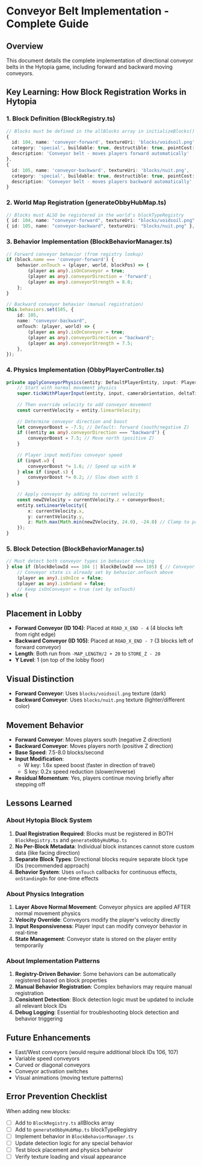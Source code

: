# Conveyor Belt Implementation - Complete Guide

## Overview
This document details the complete implementation of directional conveyor belts in the Hytopia game, including forward and backward moving conveyors.

## Key Learning: How Block Registration Works in Hytopia

### 1. Block Definition (BlockRegistry.ts)
```typescript
// Blocks must be defined in the allBlocks array in initializeBlocks()
{ 
  id: 104, name: 'conveyor-forward', textureUri: 'blocks/voidsoil.png', 
  category: 'special', buildable: true, destructible: true, pointCost: 2,
  description: 'Conveyor belt - moves players forward automatically'
},
{ 
  id: 105, name: 'conveyor-backward', textureUri: 'blocks/nuit.png', 
  category: 'special', buildable: true, destructible: true, pointCost: 2,
  description: 'Conveyor belt - moves players backward automatically'
}
```

### 2. World Map Registration (generateObbyHubMap.ts)
```typescript
// Blocks must ALSO be registered in the world's blockTypeRegistry
{ id: 104, name: "conveyor-forward", textureUri: "blocks/voidsoil.png" },
{ id: 105, name: "conveyor-backward", textureUri: "blocks/nuit.png" },
```

### 3. Behavior Implementation (BlockBehaviorManager.ts)
```typescript
// Forward conveyor behavior (from registry lookup)
if (block.name === 'conveyor-forward') {
    behavior.onTouch = (player, world, blockPos) => {
        (player as any).isOnConveyor = true;
        (player as any).conveyorDirection = 'forward';
        (player as any).conveyorStrength = 8.0;
    };
}

// Backward conveyor behavior (manual registration)
this.behaviors.set(105, {
    id: 105,
    name: "conveyor-backward",
    onTouch: (player, world) => {
        (player as any).isOnConveyor = true;
        (player as any).conveyorDirection = "backward";
        (player as any).conveyorStrength = 7.5;
    },
});
```

### 4. Physics Implementation (ObbyPlayerController.ts)
```typescript
private applyConveyorPhysics(entity: DefaultPlayerEntity, input: PlayerInput, cameraOrientation: PlayerCameraOrientation, deltaTimeMs: number): void {
    // Start with normal movement physics
    super.tickWithPlayerInput(entity, input, cameraOrientation, deltaTimeMs);
    
    // Then override velocity to add conveyor movement
    const currentVelocity = entity.linearVelocity;
    
    // Determine conveyor direction and boost
    let conveyorBoost = -7.5; // Default: forward (south/negative Z)
    if ((entity as any).conveyorDirection === "backward") {
        conveyorBoost = 7.5; // Move north (positive Z)
    }
    
    // Player input modifies conveyor speed
    if (input.w) {
        conveyorBoost *= 1.6; // Speed up with W
    } else if (input.s) {
        conveyorBoost *= 0.2; // Slow down with S
    }
    
    // Apply conveyor by adding to current velocity
    const newZVelocity = currentVelocity.z + conveyorBoost;
    entity.setLinearVelocity({
        x: currentVelocity.x,
        y: currentVelocity.y,
        z: Math.max(Math.min(newZVelocity, 24.0), -24.0) // Clamp to prevent excessive speed
    });
}
```

### 5. Block Detection (BlockBehaviorManager.ts)
```typescript
// Must detect both conveyor types in behavior checking
} else if (blockBelowId === 104 || blockBelowId === 105) { // Conveyor blocks (forward and backward)
    // Conveyor state is already set by behavior.onTouch above
    (player as any).isOnIce = false;
    (player as any).isOnSand = false;
    // Keep isOnConveyor = true (set by onTouch)
} else {
```

## Placement in Lobby
- **Forward Conveyor (ID 104)**: Placed at `ROAD_X_END - 4` (4 blocks left from right edge)
- **Backward Conveyor (ID 105)**: Placed at `ROAD_X_END - 7` (3 blocks left of forward conveyor)
- **Length**: Both run from `-MAP_LENGTH/2 + 20` to `STORE_Z - 20`
- **Y Level**: 1 (on top of the lobby floor)

## Visual Distinction
- **Forward Conveyor**: Uses `blocks/voidsoil.png` texture (dark)
- **Backward Conveyor**: Uses `blocks/nuit.png` texture (lighter/different color)

## Movement Behavior
- **Forward Conveyor**: Moves players south (negative Z direction)
- **Backward Conveyor**: Moves players north (positive Z direction)
- **Base Speed**: 7.5-8.0 blocks/second
- **Input Modification**:
  - W key: 1.6x speed boost (faster in direction of travel)
  - S key: 0.2x speed reduction (slower/reverse)
- **Residual Momentum**: Yes, players continue moving briefly after stepping off

## Lessons Learned

### About Hytopia Block System
1. **Dual Registration Required**: Blocks must be registered in BOTH `BlockRegistry.ts` and `generateObbyHubMap.ts`
2. **No Per-Block Metadata**: Individual block instances cannot store custom data (like facing direction)
3. **Separate Block Types**: Directional blocks require separate block type IDs (recommended approach)
4. **Behavior System**: Uses `onTouch` callbacks for continuous effects, `onStandingOn` for one-time effects

### About Physics Integration
1. **Layer Above Normal Movement**: Conveyor physics are applied AFTER normal movement physics
2. **Velocity Override**: Conveyors modify the player's velocity directly
3. **Input Responsiveness**: Player input can modify conveyor behavior in real-time
4. **State Management**: Conveyor state is stored on the player entity temporarily

### About Implementation Patterns
1. **Registry-Driven Behavior**: Some behaviors can be automatically registered based on block properties
2. **Manual Behavior Registration**: Complex behaviors may require manual registration
3. **Consistent Detection**: Block detection logic must be updated to include all relevant block IDs
4. **Debug Logging**: Essential for troubleshooting block detection and behavior triggering

## Future Enhancements
- East/West conveyors (would require additional block IDs 106, 107)
- Variable speed conveyors
- Curved or diagonal conveyors
- Conveyor activation switches
- Visual animations (moving texture patterns)

## Error Prevention Checklist
When adding new blocks:
- [ ] Add to `BlockRegistry.ts` allBlocks array
- [ ] Add to `generateObbyHubMap.ts` blockTypeRegistry
- [ ] Implement behavior in `BlockBehaviorManager.ts`
- [ ] Update detection logic for any special behavior
- [ ] Test block placement and physics behavior
- [ ] Verify texture loading and visual appearance 